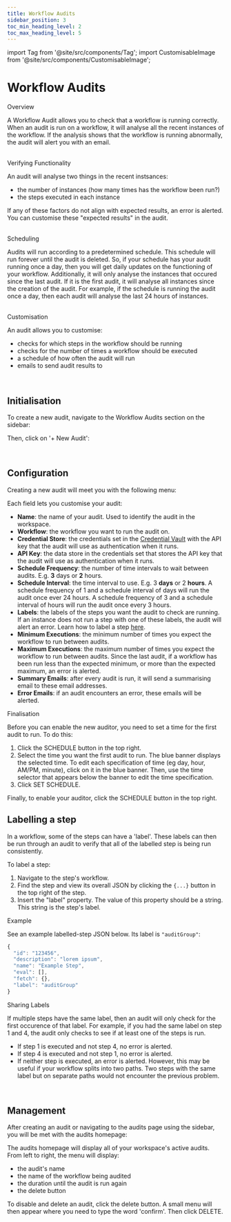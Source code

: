 ```yaml
---
title: Workflow Audits
sidebar_position: 3
toc_min_heading_level: 2
toc_max_heading_level: 5
---
```


import Tag from '@site/src/components/Tag';
import CustomisableImage from '@site/src/components/CustomisableImage';

# Workflow Audits

<div className="dubheader">Overview</div>

A Workflow Audit allows you to check that a workflow is running correctly. When an audit is run on a workflow, it will analyse all the recent instances of the workflow. If the analysis shows that the workflow is running abnormally, the audit will alert you with an email. 

<br/>

<div className="dubheader">Verifying Functionality</div>

An audit will analyse two things in the recent instsances:
- the number of instances (how many times has the workflow been run?)
- the steps executed in each instance

If any of these factors do not align with expected results, an error is alerted. You can customise these "expected results" in the audit.

<br/>

<div className="dubheader">Scheduling</div>

Audits will run according to a predetermined schedule. This schedule will run forever until the audit is deleted. So, if your schedule has your audit running once a day, then you will get daily updates on the functioning of your workflow. Additionally, it will only analyse the instances that occured since the last audit. If it is the first audit, it will analyse all instances since the creation of the audit. For example, if the schedule is running the audit once a day, then each audit will analyse the last 24 hours of instances.



<br/>

<div className="dubheader">Customisation</div>

An audit allows you to customise:
- checks for which steps in the workflow should be running
- checks for the number of times a workflow should be executed
- a schedule of how often the audit will run
- emails to send audit results to


[comment]: <> (allows you to automatically verify if your workflow is running correctly)

<br/>

## Initialisation

To create a new audit, navigate to the Workflow Audits section on the sidebar:

<CustomisableImage src="/img/audit-nav.png" alt="Workflow Audits Sidebar Nav" width="500"/>

Then, click on '+ New Audit':

<CustomisableImage src="/img/new-audit.png" alt="New Audit" width="500"/>


<br/>

## Configuration

Creating a new audit will meet you with the following menu:

<CustomisableImage src="/img/audit-menu.png" alt="Audit Configuration" width="700"/>

Each field lets you customise your audit:
- **Name**: the name of your audit. Used to identify the audit in the workspace.
- **Workflow**: the workflow you want to run the audit on.
- **Credential Store**: the credentials set in the [Credential Vault](./credential-vault.md) with the API key that the audit will use as authentication when it runs.
- **API Key**: the data store in the credentials set that stores the API key that the audit will use as authentication when it runs.
- **Schedule Frequency**: the number of time intervals to wait between audits. E.g. **3** days or **2** hours.
- **Schedule Interval**: the time interval to use. E.g. 3 **days** or 2 **hours**. A schedule frequency of 1 and a schedule interval of days will run the audit once ever 24 hours. A schedule frequency of 3 and a schedule interval of hours will run the audit once every 3 hours.
- **Labels**: the labels of the steps you want the audit to check are running. If an instance does not run a step with one of these labels, the audit will alert an error. Learn how to label a step [here](#labelling-a-step).
- **Minimum Executions**: the minimum number of times you expect the workflow to run between audits.
- **Maximum Executions**: the maximum number of times you expect the workflow to run between audits. Since the last audit, if a workflow has been run less than the expected minimum, or more than the expected maximum, an error is alerted.
- **Summary Emails**: after every audit is run, it will send a summarising email to these email addresses.
- **Error Emails**: if an audit encounters an error, these emails will be alerted.

<div className="dubheader">Finalisation</div>

Before you can enable the new auditor, you need to set a time for the first audit to run. To do this:
1. Click the <Tag colour="#FFFFFF" borderColour="#1582d8" fontColour="#1582d8">SCHEDULE</Tag> button in the top right.
2. Select the time you want the first audit to run. The blue banner displays the selected time. To edit each specification of time (eg day, hour, AM/PM, minute), click on it in the blue banner. Then, use the time selector that appears below the banner to edit the time specification. 
3. Click <Tag colour="#1582d8" borderColour="#1582d8" fontColour="#FFFFFF">SET SCHEDULE</Tag>.

Finally, to enable your auditor, click the <Tag colour="#FFFFFF" borderColour="#1582d8" fontColour="#1582d8">SCHEDULE</Tag> button in the top right.

## Labelling a step

In a workflow, some of the steps can have a 'label'. These labels can then be run through an audit to verify that all of the labelled step is being run consistently. 

To label a step:
1. Navigate to the step's workflow.
2. Find the step and view its overall JSON by clicking the `{...}` button in the top right of the step.
3. Insert the "label" property. The value of this property should be a string. This string is the step's label.

<div className="dubheader">Example</div>

See an example labelled-step JSON below. Its label is `"auditGroup"`:

```jsx title="Labelled Step"
{
  "id": "123456",
  "description": "lorem ipsum",
  "name": "Example Step",
  "eval": [],
  "fetch": {},
  "label": "auditGroup"
}
```

<div className="dubheader">Sharing Labels</div>

If multiple steps have the same label, then an audit will only check for the first occurence of that label. For example, if you had the same label on step 1 and 4, the audit only checks to see if at least one of the steps is run. 
- If step 1 is executed and not step 4, no error is alerted. 
- If step 4 is executed and not step 1, no error is alerted.
- If neither step is executed, an error is alerted.
However, this may be useful if your workflow splits into two paths. Two steps with the same label but on separate paths would not encounter the previous problem.

<br/>

[comment]: <> (check that this information is accurate.)

## Management

After creating an audit or navigating to the audits page using the sidebar, you will be met with the audits homepage:

<CustomisableImage src="/img/audits-homepage.png" alt="Audits Homepage" width="700"/>

The audits homepage will display all of your workspace's active audits. From left to right, the menu will display:
- the audit's name
- the name of the workflow being audited
- the duration until the audit is run again
- the delete button

To disable and delete an audit, click the delete button. A small menu will then appear where you need to type the word 'confirm'. Then click <Tag colour="#1582d8" borderColour="#1582d8" fontColour="#FFFFFF">DELETE</Tag>.
